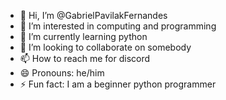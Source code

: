 - 👋 Hi, I’m @GabrielPavilakFernandes
- 👀 I’m interested in computing and programming
- 🌱 I’m currently learning python
- 💞️ I’m looking to collaborate on somebody
- 📫 How to reach me for discord
- 😄 Pronouns: he/him
- ⚡ Fun fact: I am a beginner python programmer

<!---
GabrielPavilakFernandes/GabrielPavilakFernandes is a ✨ special ✨ repository because its `README.md` (this file) appears on your GitHub profile.
You can click the Preview link to take a look at your changes.
--->
